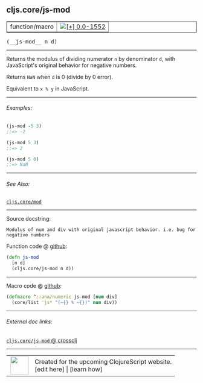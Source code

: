 ## cljs.core/js-mod



 <table border="1">
<tr>
<td>function/macro</td>
<td><a href="https://github.com/cljsinfo/cljs-api-docs/tree/0.0-1552"><img valign="middle" alt="[+] 0.0-1552" title="Added in 0.0-1552" src="https://img.shields.io/badge/+-0.0--1552-lightgrey.svg"></a> </td>
</tr>
</table>


 <samp>
(__js-mod__ n d)<br>
</samp>

---

Returns the modulus of dividing numerator `n` by denominator `d`, with JavaScript's
original behavior for negative numbers.

Returns `NaN` when `d` is 0 (divide by 0 error).

Equivalent to `x % y` in JavaScript.



---

###### Examples:

```clj
(js-mod -5 3)
;;=> -2

(js-mod 5 3)
;;=> 2

(js-mod 5 0)
;;=> NaN
```



---

###### See Also:

[`cljs.core/mod`](../cljs.core/mod.md)<br>

---


Source docstring:

```
Modulus of num and div with original javascript behavior. i.e. bug for negative numbers
```


Function code @ [github](https://github.com/clojure/clojurescript/blob/r2280/src/cljs/cljs/core.cljs#L1865-L1868):

```clj
(defn js-mod
  [n d]
  (cljs.core/js-mod n d))
```

<!--
Repo - tag - source tree - lines:

 <pre>
clojurescript @ r2280
└── src
    └── cljs
        └── cljs
            └── <ins>[core.cljs:1865-1868](https://github.com/clojure/clojurescript/blob/r2280/src/cljs/cljs/core.cljs#L1865-L1868)</ins>
</pre>

-->

---

Macro code @ [github](https://github.com/clojure/clojurescript/blob/r2280/src/clj/cljs/core.clj#L501-L502):

```clj
(defmacro ^::ana/numeric js-mod [num div]
  (core/list 'js* "(~{} % ~{})" num div))
```

<!--
Repo - tag - source tree - lines:

 <pre>
clojurescript @ r2280
└── src
    └── clj
        └── cljs
            └── <ins>[core.clj:501-502](https://github.com/clojure/clojurescript/blob/r2280/src/clj/cljs/core.clj#L501-L502)</ins>
</pre>
-->

---


###### External doc links:

[`cljs.core/js-mod` @ crossclj](http://crossclj.info/fun/cljs.core.cljs/js-mod.html)<br>

---

 <table>
<tr><td>
<img valign="middle" align="right" width="48px" src="http://i.imgur.com/Hi20huC.png">
</td><td>
Created for the upcoming ClojureScript website.<br>
[edit here] | [learn how]
</td></tr></table>

[edit here]:https://github.com/cljsinfo/cljs-api-docs/blob/master/cljsdoc/cljs.core/js-mod.cljsdoc
[learn how]:https://github.com/cljsinfo/cljs-api-docs/wiki/cljsdoc-files

<!--

This information was too distracting to show to readers, but I'll leave it
commented here since it is helpful to:

- pretty-print the data used to generate this document
- and show how to retrieve that data



The API data for this symbol:

```clj
{:description "Returns the modulus of dividing numerator `n` by denominator `d`, with JavaScript's\noriginal behavior for negative numbers.\n\nReturns `NaN` when `d` is 0 (divide by 0 error).\n\nEquivalent to `x % y` in JavaScript.",
 :ns "cljs.core",
 :name "js-mod",
 :signature ["[n d]"],
 :history [["+" "0.0-1552"]],
 :type "function/macro",
 :related ["cljs.core/mod"],
 :full-name-encode "cljs.core/js-mod",
 :source {:code "(defn js-mod\n  [n d]\n  (cljs.core/js-mod n d))",
          :title "Function code",
          :repo "clojurescript",
          :tag "r2280",
          :filename "src/cljs/cljs/core.cljs",
          :lines [1865 1868]},
 :extra-sources [{:code "(defmacro ^::ana/numeric js-mod [num div]\n  (core/list 'js* \"(~{} % ~{})\" num div))",
                  :title "Macro code",
                  :repo "clojurescript",
                  :tag "r2280",
                  :filename "src/clj/cljs/core.clj",
                  :lines [501 502]}],
 :examples [{:id "75fa6d",
             :content "```clj\n(js-mod -5 3)\n;;=> -2\n\n(js-mod 5 3)\n;;=> 2\n\n(js-mod 5 0)\n;;=> NaN\n```"}],
 :full-name "cljs.core/js-mod",
 :docstring "Modulus of num and div with original javascript behavior. i.e. bug for negative numbers"}

```

Retrieve the API data for this symbol:

```clj
;; from Clojure REPL
(require '[clojure.edn :as edn])
(-> (slurp "https://raw.githubusercontent.com/cljsinfo/cljs-api-docs/catalog/cljs-api.edn")
    (edn/read-string)
    (get-in [:symbols "cljs.core/js-mod"]))
```

-->
